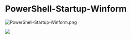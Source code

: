 # PowerShell-Startup-Winform

![PowerShell-Startup-Winform.png](https://github.com/helloyuzz/PowerShell-Startup-Winform/blob/master/PowerShell-Startup-Winform.png)


<img src="https://github.com/helloyuzz/PowerShell-Startup-Winform/blob/master/PowerShell-Startup-Winform.png">
